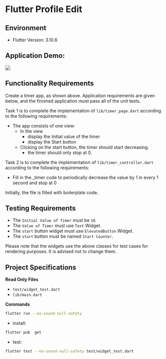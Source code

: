 # Flutter Profile Edit

## Environment

- Flutter Version: 3.10.6

## Application Demo:

![](https://camo.githubusercontent.com/227cc79a6575a12361346c04a977641c3ba2320bf7a4d77aba4610c07204e263/68747470733a2f2f687263646e2e6e65742f73335f7075622f697374726565742d6173736574732f3946714c6856777542485043477a44465961675255412f656469742d70726f66696c652e676966)

## Functionality Requirements

Create a timer app, as shown above. Application requirements are given below, and the finished application must pass all of the unit tests.

Task 1 is to complete the implementation of `lib/timer_page.dart` according to the following requirements:

- The app consists of one view:
  - In the view
    - display the Initial value of the timer
    - display the Start button
  - Clicking on the start button, the timer should start decreasing.
    - the timer should only stop at 0.

Task 2 is to complete the implementation of `lib/timer_controller.dart` according to the following requirements:

- Fill in the \_timer code to periodically decrease the value by 1 in every 1 second and stop at 0

Initially, the file is filled with boilerplate code.

## Testing Requirements

- The `Initial Value of Timer` must be `10`.
- The `Value of Timer` must use `Text` Widget.
- The `start` button widget must use `ElevatedButton` Widget.
- The `start` button must be named `Start Counter`.

Please note that the widgets use the above classes for test cases for rendering purposes. It is advised not to change them.

## Project Specifications

**Read Only Files**

- `test/widget_test.dart`
- `lib/main.dart`

**Commands**

```bash
flutter run --no-sound-null-safety
```

- install:

```bash
flutter pub  get
```

- test:

```bash
flutter test --no-sound-null-safety test/widget_test.dart
```
